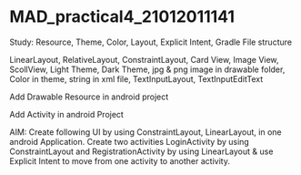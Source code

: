 # MAD_practical4_21012011141

Study: Resource, Theme, Color, Layout, Explicit Intent, Gradle File structure

 LinearLayout, RelativeLayout,  ConstraintLayout, Card View, Image View, ScollView, Light Theme, Dark Theme, jpg & png image in drawable folder, Color in theme, string in xml file, TextInputLayout, TextInputEditText

Add Drawable Resource in android project

Add Activity in android Project

AIM: Create following UI by using ConstraintLayout, LinearLayout, in one android Application. Create two activities LoginActivity by using ConstraintLayout and RegistrationActivity by using LinearLayout & use Explicit Intent to move from one activity to another activity.
